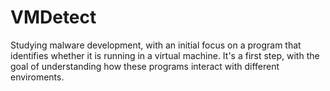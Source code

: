 # VMDetect
Studying malware development, with an initial focus on a program that identifies whether it is running in a virtual machine. It's a first step, with the goal of understanding how these programs interact with different enviroments.

